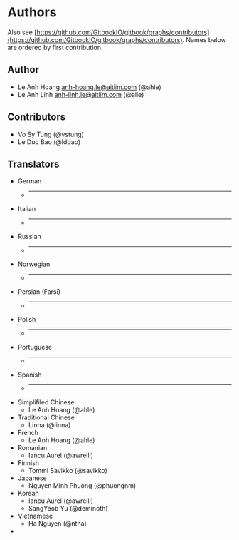 # Authors

Also see [https://github.com/GitbookIO/gitbook/graphs/contributors](https://github.com/GitbookIO/gitbook/graphs/contributors). Names below are ordered by first contribution.

## Author

* Le Anh Hoang [anh-hoang.le@aitiim.com](mailto:samy@gitbook.com) \(@ahle\)
* Le Anh Linh [anh-linh.le@aitiim.com](mailto:aaron@gitbook.com) \(@alle\)

## Contributors

* Vo Sy Tung \(@vstung\)
* Le Duc Bao \(@ldbao\)

## Translators

* German
  * ---
* Italian
  * ---
* Russian
  * ---
* Norwegian
  * ---
* Persian \(Farsi\)
  * ----
* Polish
  * ----
* Portuguese
  * ----
* Spanish
  * ----
* Simplifiled Chinese
  * Le Anh Hoang \(@ahle\)
* Traditional Chinese
  * Linna \(@linna\)
* French
  * Le Anh Hoang \(@ahle\)
* Romanian
  * Iancu Aurel \(@awrelll\)
* Finnish
  * Tommi Savikko \(@savikko\)
* Japanese
  * Nguyen Minh Phuong \(@phuongnm\)
* Korean
  * Iancu Aurel \(@awrelll\)
  * SangYeob Yu \(@deminoth\)
* Vietnamese
  * Ha Nguyen \(@ntha\)
* 
